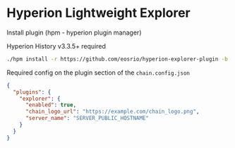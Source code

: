 # Hyperion Lightweight Explorer

Install plugin (hpm - hyperion plugin manager)

Hyperion History v3.3.5+ required
```bash
./hpm install -r https://github.com/eosrio/hyperion-explorer-plugin -b main explorer
```

Required config on the plugin section of the `chain.config.json`
```json
{
  "plugins": {
    "explorer": {
      "enabled": true,
      "chain_logo_url": "https://example.com/chain_logo.png",
      "server_name": "SERVER_PUBLIC_HOSTNAME"
    }
  }
}
```
